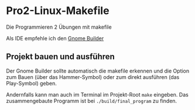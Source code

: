 # Pro2-Linux-Makefile
Die Programmieren 2 Übungen mit makefile

Als IDE empfehle ich den [Gnome Builder](https://wiki.gnome.org/Apps/Builder)

## Projekt bauen und ausführen
Der Gnome Builder sollte automatisch die makefile erkennen und die Option zum Bauen (über das Hammer-Symbol) oder zum direkt ausführen (das Play-Symbol) geben.

Andernfalls kann man auch im Terminal im Projekt-Root ``make`` eingeben. Das zusammengebaute Programm ist bei ``./build/final_program`` zu finden.
